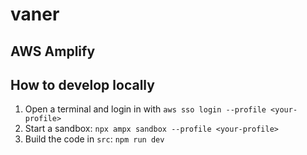 # vaner

## AWS Amplify

## How to develop locally

1. Open a terminal and login in with `aws sso login --profile <your-profile>`
2. Start a sandbox: `npx ampx sandbox --profile <your-profile>`
3. Build the code in `src`: `npm run dev`
